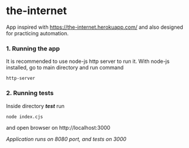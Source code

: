 # the-internet
App inspired with https://the-internet.herokuapp.com/ and also designed for practicing automation.

### 1. Running the app
It is recommended to use node-js http server to run it. With node-js installed, go to main directory and run command 

`http-server`


### 2. Running tests
Inside directory ***test*** run 

`node index.cjs`

and open browser on http://localhost:3000

*Application runs on 8080 port, and tests on 3000*
